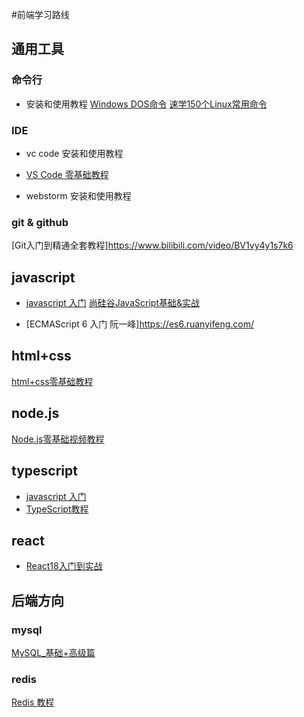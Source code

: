 #前端学习路线

## 通用工具

### 命令行
- 安装和使用教程
  [Windows DOS命令](https://www.bilibili.com/video/BV1Qv411q7bN)
  [速学150个Linux常用命令](https://www.bilibili.com/video/BV12L411a7Ne)

### IDE
-  vc code
安装和使用教程
- [VS Code 零基础教程](https://www.bilibili.com/video/BV1ty4y1S7mC)
    
-  webstorm
安装和使用教程

### git & github
 [Git入门到精通全套教程]https://www.bilibili.com/video/BV1vy4y1s7k6


## javascript
- [javascript 入门](https://wangdoc.com/javascript/)
[尚硅谷JavaScript基础&实战](https://www.bilibili.com/video/BV1mG411h7aD)

- [ECMAScript 6 入门 阮一峰]https://es6.ruanyifeng.com/

## html+css
[html+css零基础教程](https://www.bilibili.com/video/BV1p84y1P7Z5)

## node.js
[Node.js零基础视频教程](https://www.bilibili.com/video/BV1gM411W7ex)

## typescript
- [javascript 入门](https://wangdoc.com/javascript/)
- [TypeScript教程](https://www.bilibili.com/video/BV1Xy4y1v7S2)

## react
- [React18入门到实战](https://www.bilibili.com/video/BV1ZB4y1Z7o8)


## 后端方向

### mysql
[MySQL_基础+高级篇](https://www.bilibili.com/video/BV12b411K7Zu/)
### redis
[Redis 教程](https://www.bilibili.com/video/BV13R4y1v7sP)





